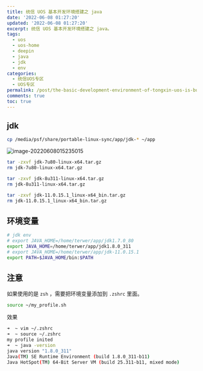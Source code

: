 ```yaml
---
title: 统信 UOS 基本开发环境搭建之 java
date: '2022-06-08 01:27:20'
updated: '2022-06-08 01:27:20'
excerpt: 统信 UOS 基本开发环境搭建之 java。
tags:
  - uos
  - uos-home
  - deepin
  - java
  - jdk
  - env
categories:
  - 统信UOS专区
  - UOS专区
permalink: /post/the-basic-development-environment-of-tongxin-uos-is-built-with-java.html
comments: true
toc: true
---
```

## jdk

```bash
cp /media/psf/share/portable-linux-sync/app/jdk-* ~/app
```

![image-20220608015235015](https://img1.terwer.space/20220608015235.png)

```bash
tar -zxvf jdk-7u80-linux-x64.tar.gz
rm jdk-7u80-linux-x64.tar.gz
```

```bash
tar -zxvf jdk-8u311-linux-x64.tar.gz
rm jdk-8u311-linux-x64.tar.gz
```

```bash
tar -zxvf jdk-11.0.15.1_linux-x64_bin.tar.gz
rm jdk-11.0.15.1_linux-x64_bin.tar.gz
```

## 环境变量

```bash
# jdk env
# export JAVA_HOME=/home/terwer/app/jdk1.7.0_80
export JAVA_HOME=/home/terwer/app/jdk1.8.0_311
# export JAVA_HOME=/home/terwer/app/jdk-11.0.15.1
export PATH=$JAVA_HOME/bin:$PATH
```

## 注意

如果使用的是 `zsh` ，需要把环境变量添加到 `.zshrc` 里面。

```bash
source ~/my_profile.sh
```

效果

```bash
➜  ~ vim ~/.zshrc
➜  ~ source ~/.zshrc      
my profile inited
➜  ~ java -version  
java version "1.8.0_311"
Java(TM) SE Runtime Environment (build 1.8.0_311-b11)
Java HotSpot(TM) 64-Bit Server VM (build 25.311-b11, mixed mode)
```